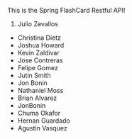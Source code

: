 
This is the Spring FlashCard Restful API!
1. Julio Zevallos
- Christina Dietz
- Joshua Howard
- Kevin Zaldivar
- Jose Contreras
- Felipe Gomez
- Jutin Smith
- Jon Bonin
- Nathaniel Moss
- Brian Alvarez
- JonBonin
- Chuma Okafor
- Hernan Guardado
- Agustin Vasquez


